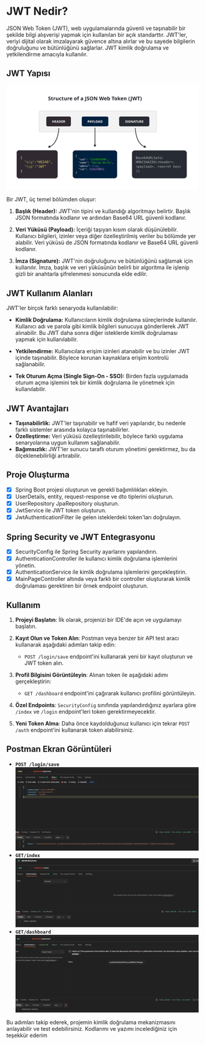 # JWT Nedir?

JSON Web Token (JWT), web uygulamalarında güvenli ve taşınabilir bir şekilde bilgi alışverişi yapmak için kullanılan bir açık standarttır. JWT'ler, veriyi dijital olarak imzalayarak güvence altına alırlar ve bu sayede bilgilerin doğruluğunu ve bütünlüğünü sağlarlar. JWT kimlik doğrulama ve yetkilendirme amacıyla kullanılır.

## JWT Yapısı
![enter image description here](https://github.com/salihsenturk97/JwtAuthenticationExample/blob/main/src/main/resources/Jwt.png?raw=true)

Bir JWT, üç temel bölümden oluşur:

1. **Başlık (Header):** JWT'nin tipini ve kullandığı algoritmayı belirtir. Başlık JSON formatında kodlanır ve ardından Base64 URL güvenli kodlanır.

2. **Veri Yüküsü (Payload):** İçeriği taşıyan kısım olarak düşünülebilir. Kullanıcı bilgileri, izinler veya diğer özelleştirilmiş veriler bu bölümde yer alabilir. Veri yüküsü de JSON formatında kodlanır ve Base64 URL güvenli kodlanır.

3. **İmza (Signature):** JWT'nin doğruluğunu ve bütünlüğünü sağlamak için kullanılır. İmza, başlık ve veri yüküsünün belirli bir algoritma ile işlenip gizli bir anahtarla şifrelenmesi sonucunda elde edilir.

## JWT Kullanım Alanları

JWT'ler birçok farklı senaryoda kullanılabilir:

- **Kimlik Doğrulama:** Kullanıcıların kimlik doğrulama süreçlerinde kullanılır. Kullanıcı adı ve parola gibi kimlik bilgileri sunucuya gönderilerek JWT alınabilir. Bu JWT daha sonra diğer isteklerde kimlik doğrulaması yapmak için kullanılabilir.

- **Yetkilendirme:** Kullanıcılara erişim izinleri atanabilir ve bu izinler JWT içinde taşınabilir. Böylece korunan kaynaklara erişim kontrolü sağlanabilir.

- **Tek Oturum Açma (Single Sign-On - SSO):** Birden fazla uygulamada oturum açma işlemini tek bir kimlik doğrulama ile yönetmek için kullanılabilir.

## JWT Avantajları

- **Taşınabilirlik:** JWT'ler taşınabilir ve hafif veri yapılarıdır, bu nedenle farklı sistemler arasında kolayca taşınabilirler.
- **Özelleştirme:** Veri yüküsü özelleştirilebilir, böylece farklı uygulama senaryolarına uygun kullanım sağlanabilir.
- **Bağımsızlık:** JWT'ler sunucu taraflı oturum yönetimi gerektirmez, bu da ölçeklenebilirliği artırabilir.
## Proje Oluşturma

- [x] Spring Boot projesi oluşturun ve gerekli bağımlılıkları ekleyin.
- [x] UserDetails, entity, request-response ve dto tiplerini oluşturun.
- [x] UserRepository JpaRepository oluşturun.
- [x]  JwtService ile JWT token oluşturun.
- [x]  JwtAuthenticationFilter ile gelen isteklerdeki token'ları doğrulayın.

## Spring Security ve JWT Entegrasyonu

- [x] SecurityConfig ile Spring Security ayarlarını yapılandırın.
- [x]  AuthenticationController ile kullanıcı kimlik doğrulama işlemlerini yönetin.
- [x]  AuthenticationService ile kimlik doğrulama işlemlerini gerçekleştirin.
- [x] MainPageController altında veya farklı bir controller oluşturarak kimlik doğrulaması gerektiren bir örnek endpoint oluşturun.

## Kullanım

1. **Projeyi Başlatın**: İlk olarak, projenizi bir IDE'de açın ve uygulamayı başlatın.

2. **Kayıt Olun ve Token Alın**: Postman veya benzer bir API test aracı kullanarak aşağıdaki adımları takip edin:
   - `POST /login/save` endpoint'ini kullanarak yeni bir kayıt oluşturun ve JWT token alın.

3. **Profil Bilgisini Görüntüleyin**: Alınan token ile aşağıdaki adımı gerçekleştirin:
   - `GET /dashboard` endpoint'ini çağırarak kullanıcı profilini görüntüleyin.

4. **Özel Endpoints**: `SecurityConfig` sınıfında yapılandırdığınız ayarlara göre `/index` ve `/login` endpoint'leri token gerektirmeyecektir.

5. **Yeni Token Alma**: Daha önce kaydolduğunuz kullanıcı için tekrar `POST /auth` endpoint'ini kullanarak token alabilirsiniz.

## Postman Ekran Görüntüleri
-   **`POST /login/save`**
    ![enter image description here](https://github.com/salihsenturk97/JwtAuthenticationExample/blob/main/src/main/resources/loginsave.png?raw=true)
-   **`GET/index`**
    ![enter image description here](https://github.com/salihsenturk97/JwtAuthenticationExample/blob/main/src/main/resources/index.png?raw=true)
-   **`GET/dashboard`**
    ![enter image description here](https://github.com/salihsenturk97/JwtAuthenticationExample/blob/main/src/main/resources/dashboard.png?raw=true)

Bu adımları takip ederek, projemin kimlik doğrulama mekanizmasını anlayabilir ve test edebilirsiniz. Kodlarımı ve yazımı incelediğiniz için teşekkür ederim